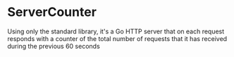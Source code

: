 # ServerCounter
Using only the standard library, it's a Go HTTP server that on each request responds with a counter of the total number of requests that it has received during the previous 60 seconds
